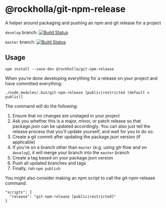 # @rockholla/git-npm-release

A helper around packaging and pushing an npm and git release for a project

`develop` branch:
[![Build Status](https://travis-ci.org/rockholla/nodejs-git-npm-release.svg?branch=develop)](https://travis-ci.org/rockholla/nodejs-git-npm-release)

`master` branch:
[![Build Status](https://travis-ci.org/rockholla/nodejs-git-npm-release.svg?branch=master)](https://travis-ci.org/rockholla/nodejs-git-npm-release)

## Usage

```
npm install --save-dev @rockholla/git-npm-release
```

When you're done developing everything for a release on your project and have committed everything:

```
./node_modules/.bin/git-npm-release [public|restricted (default = public)]
```

The command will do the following:

1. Ensure that no changes are unstaged in your project
2. Ask you whether this is a major, minor, or patch release so that package.json can be updated accordingly. You can also just tell the release process that you'll update yourself, and wait for you to do so.
3. Create a git commit after updating the package.json version (if applicable)
4. If you're on a branch other than `master` (e.g. using git-flow and on `develop`), it will merge your branch into the `master` branch
5. Create a tag based on your package.json version
6. Push all updated branches and tags
7. Finally, run `npm publish`

You might also consider making an npm script to call the git-npm-release command:

```
"scripts": {
  "release": "git-npm-release [public|restricted]"
}
```
